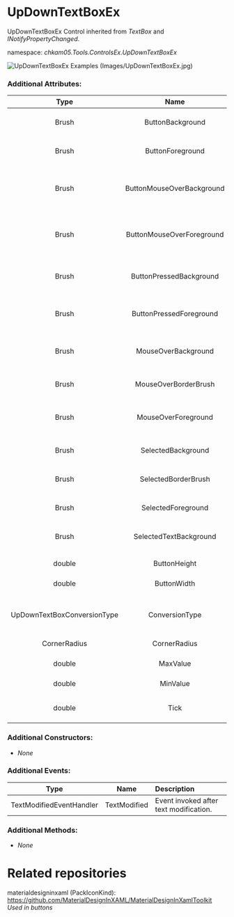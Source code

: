 # UpDownTextBoxEx
UpDownTextBoxEx Control inherited from _TextBox_ and _INotifyPropertyChanged_.  

namespace: _chkam05.Tools.ControlsEx.UpDownTextBoxEx_  

![UpDownTextBoxEx Examples (Images/UpDownTextBoxEx.jpg)](../Images/UpDownTextBoxEx.jpg)  

### Additional Attributes:

| Type   | Name                      | Description |
|:------:|:-------------------------:|:------------|
| Brush  | ButtonBackground          | UpDownTextBoxEx buttons background color. |
| Brush  | ButtonForeground          | UpDownTextBoxEx buttons foreground color. |
| Brush  | ButtonMouseOverBackground | UpDownTextBoxEx buttons background color when cursor is over. |
| Brush  | ButtonMouseOverForeground | UpDownTextBoxEx buttons foreground color when cursor is over. |
| Brush  | ButtonPressedBackground   | UpDownTextBoxEx buttons background color when is pressed. |
| Brush  | ButtonPressedForeground   | UpDownTextBoxEx buttons foreground color when is pressed. |
| Brush  | MouseOverBackground       | UpDownTextBoxEx background color when cursor is over. |
| Brush  | MouseOverBorderBrush      | UpDownTextBoxEx border color when cursor is over. |
| Brush  | MouseOverForeground       | UpDownTextBoxEx foreground color when cursor is over. |
| Brush  | SelectedBackground        | UpDownTextBoxEx background color when is focused. |
| Brush  | SelectedBorderBrush       | UpDownTextBoxEx border color when is focused. |
| Brush  | SelectedForeground        | UpDownTextBoxEx foreground color when is focused. |
| Brush  | SelectedTextBackground    | UpDownTextBoxEx selected text background color. |
|||
| double | ButtonHeight              | UpDownTextBoxEx buttons height. |
| double | ButtonWidth               | UpDownTextBoxEx buttons width. |
|||
| UpDownTextBoxConversionType | ConversionType | UpDownTextBoxEx value type to convert to for data validation. |
| CornerRadius                | CornerRadius   | UpDownTextBoxEx corner radius. | 
| double                      | MaxValue       | UpDownTextBoxEx max value. | 
| double                      | MinValue       | UpDownTextBoxEx min value. | 
| double                      | Tick           | UpDownTextBoxEx value change tick via buttons. | 

### Additional Constructors: 

- _None_  

### Additional Events: 

| Type                     | Name         | Description                            |
|:------------------------:|:------------:|:---------------------------------------|
| TextModifiedEventHandler | TextModified | Event invoked after text modification. |

### Additional Methods: 

- _None_  


# Related repositories 

materialdesigninxaml (PackIconKind): https://github.com/MaterialDesignInXAML/MaterialDesignInXamlToolkit  
_Used in buttons_  
